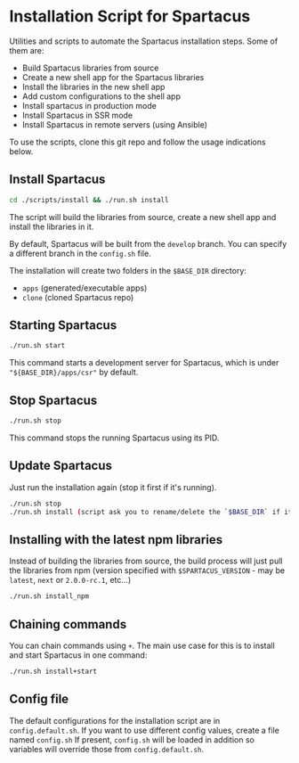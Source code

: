 # Installation Script for Spartacus

Utilities and scripts to automate the Spartacus installation steps. Some of them are:

- Build Spartacus libraries from source
- Create a new shell app for the Spartacus libraries
- Install the libraries in the new shell app
- Add custom configurations to the shell app
- Install spartacus in production mode
- Install Spartacus in SSR mode
- Install Spartacus in remote servers (using Ansible)

To use the scripts, clone this git repo and follow the usage indications below.

## Install Spartacus

```bash
cd ./scripts/install && ./run.sh install
```

The script will build the libraries from source, create a new shell app and install the libraries in it.

By default, Spartacus will be built from the `develop` branch. You can specify a different branch in the `config.sh` file.

The installation will create two folders in the `$BASE_DIR` directory:

- `apps` (generated/executable apps)
- `clone` (cloned Spartacus repo)

## Starting Spartacus

```bash
./run.sh start
```

This command starts a development server for Spartacus, which is under `"${BASE_DIR}/apps/csr"` by default.

## Stop Spartacus

```bash
./run.sh stop
```

This command stops the running Spartacus using its PID.

## Update Spartacus

Just run the installation again (stop it first if it's running).

```bash
./run.sh stop
./run.sh install (script ask you to rename/delete the `$BASE_DIR` if it exists)
```

## Installing with the latest npm libraries

Instead of building the libraries from source, the build process will just pull the libraries from npm (version specified with `$SPARTACUS_VERSION` - may be `latest`, `next` or `2.0.0-rc.1`, etc...)

```bash
./run.sh install_npm
```

## Chaining commands

You can chain commands using `+`. The main use case for this is to install and start Spartacus in one command:

```bash
./run.sh install+start
```

## Config file

The default configurations for the installation script are in `config.default.sh`.
If you want to use different config values, create a file named `config.sh`
If present, `config.sh` will be loaded in addition so variables will override those from `config.default.sh`.
